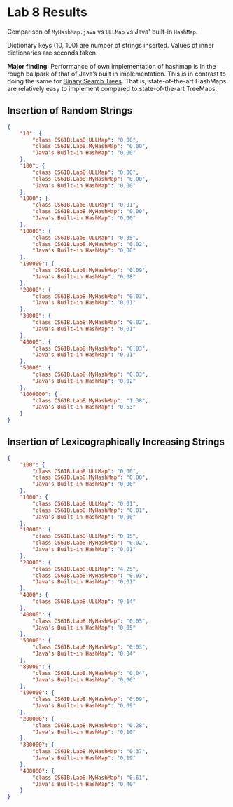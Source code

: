 # Lab 8 Results

Comparison of `MyHashMap.java` vs `ULLMap` vs Java' built-in `HashMap`.

Dictionary keys (10, 100) are number of strings inserted. Values of inner
dictionaries are seconds taken.

**Major finding**: Performance of own implementation of hashmap is in the rough
ballpark of that of Java’s built in implementation. This is in contrast to doing
the same for [Binary Search Trees](../Lab7/README.md). That is, state-of-the-art HashMaps are
relatively easy to implement compared to state-of-the-art TreeMaps.
 

## Insertion of Random Strings

```json
{
    "10": {
        "class CS61B.Lab8.ULLMap": "0,00",
        "class CS61B.Lab8.MyHashMap": "0,00",
        "Java's Built-in HashMap": "0,00"
    },
    "100": {
        "class CS61B.Lab8.ULLMap": "0,00",
        "class CS61B.Lab8.MyHashMap": "0,00",
        "Java's Built-in HashMap": "0,00"
    },
    "1000": {
        "class CS61B.Lab8.ULLMap": "0,01",
        "class CS61B.Lab8.MyHashMap": "0,00",
        "Java's Built-in HashMap": "0,00"
    },
    "10000": {
        "class CS61B.Lab8.ULLMap": "0,35",
        "class CS61B.Lab8.MyHashMap": "0,02",
        "Java's Built-in HashMap": "0,00"
    },
    "100000": {
        "class CS61B.Lab8.MyHashMap": "0,09",
        "Java's Built-in HashMap": "0,08"
    },
    "20000": {
        "class CS61B.Lab8.MyHashMap": "0,03",
        "Java's Built-in HashMap": "0,01"
    },
    "30000": {
        "class CS61B.Lab8.MyHashMap": "0,02",
        "Java's Built-in HashMap": "0,01"
    },
    "40000": {
        "class CS61B.Lab8.MyHashMap": "0,03",
        "Java's Built-in HashMap": "0,01"
    },
    "50000": {
        "class CS61B.Lab8.MyHashMap": "0,03",
        "Java's Built-in HashMap": "0,02"
    },
    "1000000": {
        "class CS61B.Lab8.MyHashMap": "1,38",
        "Java's Built-in HashMap": "0,53"
    }
}
```

## Insertion of Lexicographically Increasing Strings

```json
{
    "100": {
        "class CS61B.Lab8.ULLMap": "0,00",
        "class CS61B.Lab8.MyHashMap": "0,00",
        "Java's Built-in HashMap": "0,00"
    },
    "1000": {
        "class CS61B.Lab8.ULLMap": "0,01",
        "class CS61B.Lab8.MyHashMap": "0,01",
        "Java's Built-in HashMap": "0,00"
    },
    "10000": {
        "class CS61B.Lab8.ULLMap": "0,95",
        "class CS61B.Lab8.MyHashMap": "0,02",
        "Java's Built-in HashMap": "0,01"
    },
    "20000": {
        "class CS61B.Lab8.ULLMap": "4,25",
        "class CS61B.Lab8.MyHashMap": "0,03",
        "Java's Built-in HashMap": "0,01"
    },
    "4000": {
        "class CS61B.Lab8.ULLMap": "0,14"
    },
    "40000": {
        "class CS61B.Lab8.MyHashMap": "0,05",
        "Java's Built-in HashMap": "0,05"
    },
    "50000": {
        "class CS61B.Lab8.MyHashMap": "0,03",
        "Java's Built-in HashMap": "0,04"
    },
    "80000": {
        "class CS61B.Lab8.MyHashMap": "0,04",
        "Java's Built-in HashMap": "0,06"
    },
    "100000": {
        "class CS61B.Lab8.MyHashMap": "0,09",
        "Java's Built-in HashMap": "0,09"
    },
    "200000": {
        "class CS61B.Lab8.MyHashMap": "0,28",
        "Java's Built-in HashMap": "0,10"
    },
    "300000": {
        "class CS61B.Lab8.MyHashMap": "0,37",
        "Java's Built-in HashMap": "0,19"
    },
    "400000": {
        "class CS61B.Lab8.MyHashMap": "0,61",
        "Java's Built-in HashMap": "0,40"
    }
}
```
